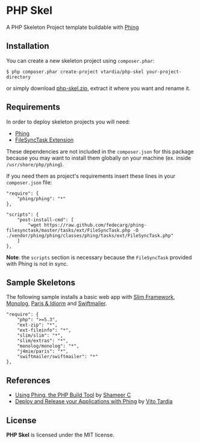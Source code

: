PHP Skel
========

A PHP Skeleton Project template buildable with [Phing](http://www.phing.info)


## Installation

You can create a new skeleton project using `composer.phar`:

    $ php composer.phar create-project vtardia/php-skel your-project-directory    

or simply download [php-skel.zip](https://github.com/vtardia/php-skel-package/blob/master/php-skel.zip?raw=true), extract it where you want and rename it.


## Requirements

In order to deploy skeleton projects you will need:

 - [Phing](https://github.com/phingofficial/phing)
 - [FileSyncTask Extension](https://github.com/fedecarg/phing-filesynctask)
 
These dependencies are not included in the `composer.json` for this package because you may want to install them globally on your machine (ex. inside `/usr/share/php/phing`).

If you need them as project's requirements insert these lines in your  `composer.json` file:

    "require": {
        "phing/phing": "*"
    },

    "scripts": {
        "post-install-cmd": [
            "wget https://raw.github.com/fedecarg/phing-filesynctask/master/tasks/ext/FileSyncTask.php -O ./vendor/phing/phing/classes/phing/tasks/ext/FileSyncTask.php"
        ]
    },

**Note**: the `scripts` section is necessary because the `FileSyncTask` provided with Phing is not in sync.


## Sample Skeletons

The following sample installs a basic web app with [Slim Framework](http://slimframework.com), [Monolog](https://github.com/Seldaek/monolog), [Paris & Idiorm](http://j4mie.github.io/idiormandparis/) and [Swiftmailer](http://swiftmailer.org).

    "require": {
        "php": ">=5.3",
        "ext-zip": "*",
        "ext-fileinfo": "*",
        "slim/slim": "*",
        "slim/extras": "*",
        "monolog/monolog": "*",
        "j4mie/paris": "*",
        "swiftmailer/swiftmailer": "*"
    },


## References

 - [Using Phing, the PHP Build Tool](http://phpmaster.com/using-phing/) by [Shameer C](http://shameerc.com/)
 - [Deploy and Release your Applications with Phing](http://phpmaster.com/deploy-and-release-your-applications-with-phing/) by [Vito Tardia](http://vtardia.com)


## License

**PHP Skel** is licensed under the MIT license.
